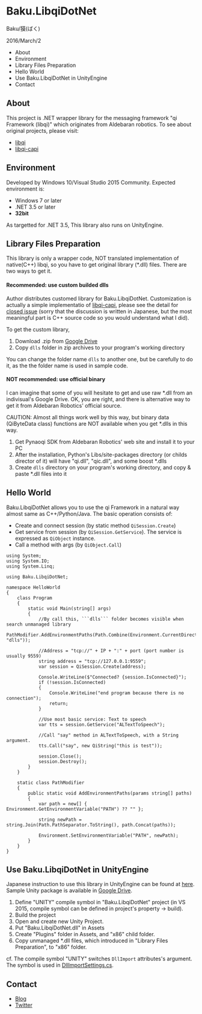 # Baku.LibqiDotNet

Baku/獏(ばく)

2016/March/2

- About
- Environment
- Library Files Preparation
- Hello World
- Use Baku.LibqiDotNet in UnityEngine
- Contact


## About

This project is .NET wrapper library for the messaging framework "qi Framework (libqi)" which originates from Aldebaran robotics. To see about original projects, please visit:

- [libqi](https://github.com/aldebaran/libqi)
- [libqi-capi](https://github.com/aldebaran/libqi-capi)


## Environment

Developed by Windows 10/Visual Studio 2015 Community. Expected environment is:

- Windows 7 or later
- .NET 3.5 or later
- **32bit**

As targetted for .NET 3.5, This library also runs on UnityEngine.


## Library Files Preparation

This library is only a wrapper code, NOT translated implementation of native(C++) libqi, so you have to get original library (*.dll) files. There are two ways to get it.

#### Recommended: use custom builded dlls

Author distributes customed library for Baku.LibqiDotNet. Customization is actually a simple implementatio of [libqi-capi](https://github.com/aldebaran/libqi-capi), please see the detail for [closed issue](https://github.com/malaybaku/BakuLibQiDotNet/issues/1) (sorry that the discussion is written in Japanese, but the most meaningful part is C++ source code so you would understand what I did).

To get the custom library,

1. Download .zip from [Google Drive](https://drive.google.com/folderview?id=0BzVgwIMLJboJeHI1N2pwTlc4ZlE&usp=sharing)
2. Copy ```dlls``` folder in zip archives to your program's working directory

You can change the folder name ```dlls``` to another one, but be carefully to do it, as the the folder name is used in sample code.

#### NOT recommended: use official binary

I can imagine that some of you will hesitate to get and use raw *.dll from an indivisual's Google Drive. OK, you are right, and there is alternative way to get it from Aldebaran Robotics' official source.

CAUTION: Almost all things work well by this way, but binary data (QiByteData class) functions are NOT available when you get *.dlls in this way.

1. Get Pynaoqi SDK from Aldebaran Robotics' web site and install it to your PC
2. After the installation, Python's Libs/site-packages directory (or childs director of it) will have "qi.dll", "qic.dll", and some boost *.dlls
3. Create ```dlls``` directory on your program's working directory, and copy & paste *.dll files into it


## Hello World

Baku.LibqiDotNet allows you to use the qi Framework in a natural way almost same as C++/Python/Java. The basic operation consists of:

- Create and connect session (by static method ```QiSession.Create```)
- Get service from session (by ```QiSession.GetService```). The service is expressed as ```QiObject``` instance.
- Call a method with args (by ```QiObject.Call```)

```
using System;
using System.IO;
using System.Linq;

using Baku.LibqiDotNet;

namespace HelloWorld
{
    class Program
    {
        static void Main(string[] args)
        {
            //By call this, ```dlls``` folder becomes visible when search unmanaged library
            PathModifier.AddEnvironmentPaths(Path.Combine(Environment.CurrentDirectory, "dlls"));

            //Address = "tcp://" + IP + ":" + port (port number is usually 9559)
            string address = "tcp://127.0.0.1:9559";
            var session = QiSession.Create(address);

            Console.WriteLine($"Connected? {session.IsConnected}");
            if (!session.IsConnected)
            {
                Console.WriteLine("end program because there is no connection");
                return;
            }

            //Use most basic service: Text to speech
            var tts = session.GetService("ALTextToSpeech");

            //Call "say" method in ALTextToSpeech, with a String argument.
            tts.Call("say", new QiString("this is test"));

            session.Close();
            session.Destroy();
        }
    }

    static class PathModifier
    {
        public static void AddEnvironmentPaths(params string[] paths)
        {
            var path = new[] { Environment.GetEnvironmentVariable("PATH") ?? "" };

            string newPath = string.Join(Path.PathSeparator.ToString(), path.Concat(paths));

            Environment.SetEnvironmentVariable("PATH", newPath);
        }
    }
}

```

## Use Baku.LibqiDotNet in UnityEngine

Japanese instruction to use this library in UnityEngine can be found at [here](http://www.baku-dreameater.net/archives/10791). Sample Unity package is available in [Google Drive](https://drive.google.com/folderview?id=0BzVgwIMLJboJeWJmaFZ3Q25ENjQ&usp=sharing).

1. Define "UNITY" compile symbol in "Baku.LibqiDotNet" project (in VS 2015, compile symbol can be defined in project's property -> build).
2. Build the project
3. Open and create new Unity Project.
4. Put "Baku.LibqiDotNet.dll" in Assets
5. Create "Plugins" folder in Assets, and "x86" child folder.
6. Copy unmanaged *.dll files, which introduced in "Library Files Preparation", to "x86" folder.

cf. The compile symbol "UNITY" switches ```DllImport``` attributes's argument. The symbol is used in [DllImportSettings.cs](https://github.com/malaybaku/BakuLibQiDotNet/blob/master/Baku.LibqiDotNet/Baku.LibqiDotNet/QiApi/DllImportSettings.cs).



## Contact

- [Blog](https://www.baku-dreameater.net)
- [Twitter](https://twitter.com/baku_dreameater)
